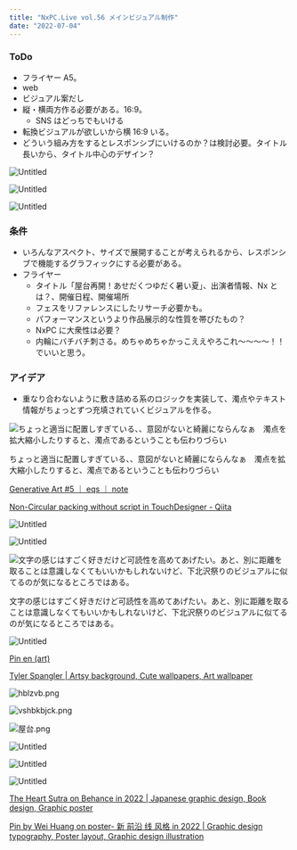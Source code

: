 ```yaml
---
title: "NxPC.Live vol.56 メインビジュアル制作"
date: "2022-07-04"
---
```


### ToDo

- フライヤー A5。
- web
- ビジュアル案だし
- 縦・横両方作る必要がある。16:9。
  - SNS はどっちでもいける
- 転換ビジュアルが欲しいから横 16:9 いる。
- どういう組み方をするとレスポンシブにいけるのか？は検討必要。タイトル長いから、タイトル中心のデザイン？

![Untitled](https://s3-us-west-2.amazonaws.com/secure.notion-static.com/01c6b07a-0291-40cb-9515-be46436ec03d/Untitled.png)

![Untitled](https://s3-us-west-2.amazonaws.com/secure.notion-static.com/493472f7-ce0e-4688-8afd-16fc3b5dbe92/Untitled.png)

![Untitled](https://s3-us-west-2.amazonaws.com/secure.notion-static.com/3780c75b-66a5-418c-b1fd-b2d3e56623e1/Untitled.png)

### 条件

- いろんなアスペクト、サイズで展開することが考えられるから、レスポンシブで機能するグラフィックにする必要がある。
- フライヤー
  - タイトル「屋台再開！あせだくつゆだく暑い夏」、出演者情報、Nx とは？、開催日程、開催場所
  - フェスをリファレンスにしたリサーチ必要かも。
  - パフォーマンスというより作品展示的な性質を帯びたもの？
  - NxPC に大衆性は必要？
  - 内輪にバチバチ刺さる。めちゃめちゃかっこええやろこれ〜〜〜〜！！でいいと思う。

### アイデア

- 重なり合わないように敷き詰める系のロジックを実装して、濁点やテキスト情報がちょっとずつ充填されていくビジュアルを作る。

![ちょっと適当に配置しすぎている、、意図がないと綺麗にならんなぁ　濁点を拡大縮小したりすると、濁点であるということも伝わりづらい](https://s3-us-west-2.amazonaws.com/secure.notion-static.com/abc2b0d0-1106-4d0d-9c67-36dfb4eea26b/Untitled.png)

ちょっと適当に配置しすぎている、、意図がないと綺麗にならんなぁ　濁点を拡大縮小したりすると、濁点であるということも伝わりづらい

[Generative Art #5 ｜ eqs ｜ note](https://note.com/eqs/n/n068522b7a72e)

[Non-Circular packing without script in TouchDesigner - Qiita](https://qiita.com/joe0hara/items/5cc70557725351f84c17)

![Untitled](https://s3-us-west-2.amazonaws.com/secure.notion-static.com/83794e1a-63d3-4a5d-a175-5b26713243e3/Untitled.png)

![Untitled](https://s3-us-west-2.amazonaws.com/secure.notion-static.com/83794e1a-63d3-4a5d-a175-5b26713243e3/Untitled.png)

![文字の感じはすごく好きだけど可読性を高めてあげたい。あと、別に距離を取ることは意識しなくてもいいかもしれないけど、下北沢祭りのビジュアルに似てるのが気になるところではある。](https://s3-us-west-2.amazonaws.com/secure.notion-static.com/ad1420e8-8764-4fd6-901e-7737162c1d3f/Untitled.png)

文字の感じはすごく好きだけど可読性を高めてあげたい。あと、別に距離を取ることは意識しなくてもいいかもしれないけど、下北沢祭りのビジュアルに似てるのが気になるところではある。

![Untitled](https://s3-us-west-2.amazonaws.com/secure.notion-static.com/3cfaab40-0afd-4297-bb94-536fc0680372/Untitled.png)

[Pin en (art)](https://www.pinterest.jp/pin/701576448189560807/)

[Tyler Spangler | Artsy background, Cute wallpapers, Art wallpaper](https://www.pinterest.jp/pin/265079128059426612/)

![hblzvb.png](https://s3-us-west-2.amazonaws.com/secure.notion-static.com/a9a4ab8f-439d-413f-8176-59ba380070dc/hblzvb.png)

![vshbkbjck.png](https://s3-us-west-2.amazonaws.com/secure.notion-static.com/b5139293-2d26-4a77-82e2-450384e05b61/vshbkbjck.png)

![屋台.png](https://s3-us-west-2.amazonaws.com/secure.notion-static.com/25ae5e2f-6f41-4923-bfb9-371bba59e752/屋台.png)

![Untitled](https://s3-us-west-2.amazonaws.com/secure.notion-static.com/0cb9ea67-f679-4304-ac6a-9739d945a1f1/Untitled.png)

![Untitled](https://s3-us-west-2.amazonaws.com/secure.notion-static.com/4bdce708-a834-48c2-a231-df6083d5c647/Untitled.png)

![Untitled](https://s3-us-west-2.amazonaws.com/secure.notion-static.com/c46b719b-febc-44ed-bbbb-81446920e361/Untitled.png)

[The Heart Sutra on Behance in 2022 | Japanese graphic design, Book design, Graphic poster](https://www.pinterest.jp/pin/144467100540042571/)

[Pin by Wei Huang on poster- 新 前沿 线 风格 in 2022 | Graphic design typography, Poster layout, Graphic design illustration](https://www.pinterest.jp/pin/7881368090511090/)
